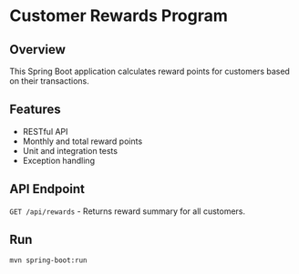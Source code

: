 # Customer Rewards Program

## Overview
This Spring Boot application calculates reward points for customers based on their transactions.

## Features
- RESTful API
- Monthly and total reward points
- Unit and integration tests
- Exception handling

## API Endpoint
`GET /api/rewards` - Returns reward summary for all customers.

## Run
```bash
mvn spring-boot:run

